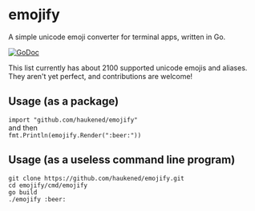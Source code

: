 # emojify
A simple unicode emoji converter for terminal apps, written in Go.

[![GoDoc](https://godoc.org/github.com/haukened/emojify?status.svg)](https://godoc.org/github.com/haukened/emojify)

This list currently has about 2100 supported unicode emojis and aliases.  They aren't yet perfect, and contributions are welcome!

## Usage (as a package)
`import "github.com/haukened/emojify"`\
and then\
`fmt.Println(emojify.Render(":beer:"))`

## Usage (as a useless command line program)

```
git clone https://github.com/haukened/emojify.git
cd emojify/cmd/emojify
go build
./emojify :beer:
```


